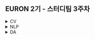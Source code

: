 ## EURON 2기 - 스터디팀 3주차
<details>
<summary>CV</summary>
<div markdown="1">
  
  <br />
  
  | 주차 | 내용             | 발표자                               | 발표자료 |
| ---- | ---------------- | ------------------------------------ | -------- |
| 3    | cs231n 3주차     | 최예은, 최지우                       | [📚]()    |


## **Assignment**

### **📍 3주차 예습과제 (~3/21)**

1️⃣ CS231N 3강을 수강하고, 요약 및 정리한 내용을 깃허브에 업로드  
2️⃣ (선택) 질문 사항이나 공유하고 싶은 내용 `Ewha-Euron/2022-1-Euron-CV` issue에 추가

**예습과제 제출 방법**

> 해당 파일을 `master` branch에 업로드하신 후 해당 `master` branch에서 pull request 를 진행해주세요.
> 

  
### **📍 2주차 복습과제 (~3/21)**

- 1주차 복습과제로 다운 받았던 구글 드라이브의 assignment1을 이용합니다.  
- [https://cs231n.github.io/assignments2021/assignment1/](https://cs231n.github.io/assignments2021/assignment1/)의 `Q1: k-Nearest Neighbor classifier`  을 완료해주세요.  
    1️⃣ `knn.ipynb` 을 완료하신 후 `.py` 파일로 변환해서 제출해주세요. (모든 cell을 하나의 py 파일에 합쳐주세요)   
    2️⃣ `k_nearest_neighbor.py` 을 완료하신 후 제출해주세요.  

**복습과제 제출 방법**

> 해당 파일을 `Week_3` branch에 업로드하신 후 해당 `Week_3` branch에서 pull request 를 진행해주세요.
> 

  
## **Due**

- 3주차 예습과제
    - **3월 21일**까지 제출합니다.
- 2주차 복습과제
    - **3월 21일**까지 제출합니다.



## Extra-Credit

* https://github.com/deeplearningzerotoall

  * `lab-06` ~ `lab-07` 을 진행해주세요.
  
</div>
</details>

<details>
<summary>NLP</summary>
<div markdown="1">     
  
   | 주차 | 내용             | 발표자                               | 발표자료 |
| ---- | ---------------- | ------------------------------------ | -------- |
| 2    | cs224n 3주차     | 임세영,조서영                   | [📚]()    |

## Assignment
  
### 📍 예습과제(~3/21)
  
1️⃣ CS224N 3강을 수강하고, 요약 및 정리한 내용을 깃허브에 업로드

2️⃣ (선택) 질문 사항이나 공유하고 싶은 내용 깃허브 issue에 추가
- 과제 제출 방법
    - 레포: (origin) Ewha-Euron/2022-1-Euron-NLP
    - issue 추가
        - 제목: [3주차] 질문 있습니다/~ 내용 공유합니다.
        - label:
            - 강의 내용 중 이해가 잘 되지 않는 부분 `question`
            - 강의에는 없지만 추가로 궁금한 사항 `question`
            - 강의에는 없지만 추가로 공유하고 싶은 내용 `share`

### 예습과제 제출 방법
  
> 해당 파일을 `master` branch에 업로드하신 후 해당 `master`  branch에서  `pull request` 를 진행해주세요.
  
- 과제 제출 방법
    - 레포: (origin) username/2022-1-Euron-Study-Assignments
    - 브랜치: `master`
    - 해당 주차 브랜치에 과제 업로드하고 Pull Request, 이때 label은 `` , `예습과제`
  
### 📍 복습과제(~3/21)

   1️⃣  CS224N Assignment 1 문제 Q 2.1 ~ Q 2.8 풀어서 제출 [CS224N 2019 Assignment 1](https://web.stanford.edu/class/archive/cs/cs224n/cs224n.1194/assignments/a1.zip)
 

  
### 복습과제 제출 방법
  
> 해당 파일을 `Week_3` branch에 업로드하신 후 해당 `Week_3`  branch에서  `pull request` 를 진행해주세요.
  
- 과제 제출 방법
    - 레포: (origin) username/2022-1-Euron-Study-Assignments
    - 브랜치: `Week_3`
    - 해당 주차 브랜치에 과제 업로드하고 Pull Request, 이때 label은 `NLP` , `복습과제`
  

## Due
  
📍 예습과제
  - **3월 21일**까지 제출합니다.
  
📍 복습과제
  - **3월 21일**까지 제출합니다.





</div>
</details>


<details>
<summary>DA</summary>
<div markdown="1">       

<br />  
  
| 주차 | 내용         | 발표자                       | 발표자료 |
| ---- | ------------ | ---------------------------- | -------- |
| 3    | 완벽가이드 4장(2) | 박지운, 김예진, 이의진 | [📚]()    |


## **Assignment**

### **📍 예습과제 (~3/21)**

1️⃣ 파이썬 머신러닝 완벽가이드 4장-05,06,07,10을 pdf 형식으로 정리
  
2️⃣ 주피터나 구글 코랩으로 실행한 실습 코드들을 ipynb 형식으로 정리
  
  
**예습과제 제출 방법**

> 해당 파일을 `master` branch에 업로드하신 후 해당 `master` branch에서 pull request 를 진행해주세요.
>
  
- 과제 제출 방법
    - 레포: (origin) username/2022-1-Euron-Study-Assignments
    - 브랜치: `master`
    - 해당 주차 브랜치에 과제 업로드하고 Pull Request, 이때 label은 `DA` , `예습과제`
  
  
### **📍 복습과제 (~3/21)**

- DA 레포지토리 Week3 브랜치에 올라온 복습과제 ipynb 파일을 완료하신 후 깃허브에 올려주세요.

**복습과제 제출 방법**

> 해당 파일을 Assignment 레포지토리 `Week_3` branch에 업로드하신 후 해당 `Week_3` branch에서 pull request를 진행해주세요.
> 


  
### Due 
  
* Preview
  - **3월 21일**까지 제출합니다.
  
* Review
  - **3월 21일**까지 제출합니다.
  

</div>
</details>
